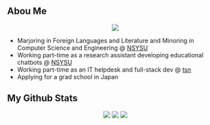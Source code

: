 ## Abou Me

<p align="center">
    <a href="https://github.com/HeavenAQ">
        <img src="https://github-stats-alpha.vercel.app/api?username=HeavenAQ&cc=22272e&tc=37BCF6&ic=fff&bc=0000">
    </a>
</p>

* Marjoring in Foreign Languages and Literature and Minoring in Computer Science and Engineering @ [NSYSU](https://www.nsysu.edu.tw/?Lang=en)
* Working part-time as a research assistant developing educational chatbots @ [NSYSU](https://www.nsysu.edu.tw/?Lang=en)
* Working part-time as an IT helpdesk and full-stack dev @ [tsn](www.twtsn.co.jp/)
* Applying for a grad school in Japan

## My Github Stats

<p align="center">
    <img src="http://github-profile-summary-cards.vercel.app/api/cards/profile-details?username=HeavenAQ&theme=tokyonight"/>
    <img src="http://github-profile-summary-cards.vercel.app/api/cards/repos-per-language?username=HeavenAQ&theme=tokyonight"/>
    <img src="http://github-profile-summary-cards.vercel.app/api/cards/most-commit-language?username=HeavenAQ&theme=tokyonight"/>
</p>

<!--
**HeavenAQ/HeavenAQ** is a ✨ _special_ ✨ repository because its `README.md` (this file) appears on your GitHub profile.
